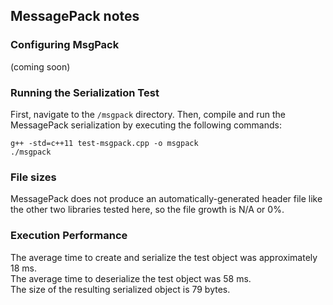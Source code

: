 ## MessagePack notes

### Configuring MsgPack ###

(coming soon)

### Running the Serialization Test ###

First, navigate to the `/msgpack` directory. Then, compile and run the MessagePack serialization by executing the following commands:

`g++ -std=c++11 test-msgpack.cpp -o msgpack` <br>
`./msgpack`

### File sizes ###
MessagePack does not produce an automatically-generated header file like the other two libraries tested here, so the file growth is N/A or 0%.

### Execution Performance ###
The average time to create and serialize the test object was approximately 18 ms.<br/>
The average time to deserialize the test object was 58 ms.<br/>
The size of the resulting serialized object is 79 bytes.
